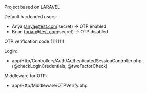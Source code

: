 Project based on LARAVEL

Default hardcoded users:
- Anya (anya@test.com:secret) -> OTP enabled
- Brian (brian@test.com:secret) -> OTP disabled

OTP verification code (111111)


Login:
- app/Http/Controllers/Auth/AuthenticatedSessionController.php (@checkLoginCredentials, @twoFactorCheck)

Middleware for OTP:
- app/Http/Middleware/OTPVerify.php
